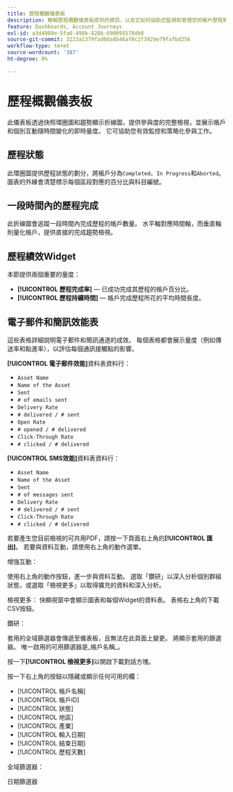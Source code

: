 ```yaml
---
title: 歷程概觀儀表板
description: 瞭解歷程概觀儀表板提供的資訊，以及它如何協助您監視和管理您的帳戶歷程策略。
feature: Dashboards, Account Journeys
exl-id: a3d4988e-5fa6-498b-828b-690095578db8
source-git-commit: 3223a1379fad0da8b46af8c2f3929e79fafbd256
workflow-type: tm+mt
source-wordcount: '387'
ht-degree: 0%

---
```


# 歷程概觀儀表板

此儀表板透過快照環圈圖和趨勢顯示折線圖，提供參與度的完整檢視，並展示帳戶和個別互動隨時間變化的即時量度。 它可協助您有效監控和策略化參與工作。

## 歷程狀態

此環圈圖提供歷程狀態的劃分，將帳戶分為`Completed`、`In Progress`和`Aborted`。 圖表的外緣會清楚標示每個區段對應的百分比與科目編號。

## 一段時間內的歷程完成

此折線圖會追蹤一段時間內完成歷程的帳戶數量。 水平軸對應時間軸，而垂直軸則量化帳戶，提供直接的完成趨勢檢視。

## 歷程績效Widget

本節提供兩個重要的量度：

* **[!UICONTROL 歷程完成率]** — 已成功完成其歷程的帳戶百分比。
* **[!UICONTROL 歷程持續時間]** — 帳戶完成歷程所花的平均時間長度。

## 電子郵件和簡訊效能表

這些表格詳細說明電子郵件和簡訊通道的成效。 每個表格都會展示量度（例如傳送率和點進率），以評估每個通訊接觸點的影響。

**[!UICONTROL 電子郵件效能]**&#x200B;資料表資料行：

* `Asset Name`
* `Name of the Asset`
* `Sent`
* `# of emails sent`
* `Delivery Rate`
* `# delivered / # sent`
* `Open Rate`
* `# opened / # delivered`
* `Click-Through Rate`
* `# clicked / # delivered`

**[!UICONTROL SMS效能]**&#x200B;資料表資料行：

* `Asset Name`
* `Name of the Asset`
* `Sent`
* `# of messages sent`
* `Delivery Rate`
* `# delivered / # sent`
* `Click-Through Rate`
* `# clicked / # delivered`

若要產生您目前檢視的可共用PDF，請按一下頁面右上角的&#x200B;**[!UICONTROL 匯出]**。 若要與資料互動，請使用右上角的動作選單。

增強互動：

使用右上角的動作按鈕，進一步與資料互動。 選取「鑽研」以深入分析個別群組狀態，或選取「檢視更多」以取得擴充的資料和深入分析。

檢視更多：
快顯視窗中會顯示圖表和每個Widget的資料表。
表格右上角的下載CSV按鈕。 

鑽研：

套用的全域篩選器會傳遞至儀表板，且無法在此頁面上變更。
將顯示套用的篩選器。
唯一啟用的可用篩選器是_帳戶名稱_。

按一下&#x200B;**[!UICONTROL 檢視更多]**&#x200B;以開啟下載對話方塊。

按一下右上角的按鈕以隱藏或顯示任何可用的欄：

* [!UICONTROL 帳戶名稱]
* [!UICONTROL 帳戶ID]
* [!UICONTROL 狀態]
* [!UICONTROL 地區]
* [!UICONTROL 產業]
* [!UICONTROL 輸入日期]
* [!UICONTROL 結束日期]
* [!UICONTROL 歷程天數]

全域篩選器：

日期篩選器
